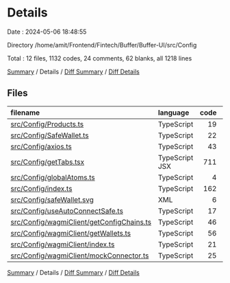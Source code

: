 # Details

Date : 2024-05-06 18:48:55

Directory /home/amit/Frontend/Fintech/Buffer/Buffer-UI/src/Config

Total : 12 files,  1132 codes, 24 comments, 62 blanks, all 1218 lines

[Summary](results.md) / Details / [Diff Summary](diff.md) / [Diff Details](diff-details.md)

## Files
| filename | language | code | comment | blank | total |
| :--- | :--- | ---: | ---: | ---: | ---: |
| [src/Config/Products.ts](/src/Config/Products.ts) | TypeScript | 19 | 0 | 2 | 21 |
| [src/Config/SafeWallet.ts](/src/Config/SafeWallet.ts) | TypeScript | 22 | 6 | 3 | 31 |
| [src/Config/axios.ts](/src/Config/axios.ts) | TypeScript | 43 | 0 | 6 | 49 |
| [src/Config/getTabs.tsx](/src/Config/getTabs.tsx) | TypeScript JSX | 711 | 6 | 17 | 734 |
| [src/Config/globalAtoms.ts](/src/Config/globalAtoms.ts) | TypeScript | 4 | 0 | 2 | 6 |
| [src/Config/index.ts](/src/Config/index.ts) | TypeScript | 162 | 10 | 9 | 181 |
| [src/Config/safeWallet.svg](/src/Config/safeWallet.svg) | XML | 6 | 0 | 1 | 7 |
| [src/Config/useAutoConnectSafe.ts](/src/Config/useAutoConnectSafe.ts) | TypeScript | 17 | 0 | 6 | 23 |
| [src/Config/wagmiClient/getConfigChains.ts](/src/Config/wagmiClient/getConfigChains.ts) | TypeScript | 46 | 0 | 4 | 50 |
| [src/Config/wagmiClient/getWallets.ts](/src/Config/wagmiClient/getWallets.ts) | TypeScript | 56 | 2 | 3 | 61 |
| [src/Config/wagmiClient/index.ts](/src/Config/wagmiClient/index.ts) | TypeScript | 21 | 0 | 6 | 27 |
| [src/Config/wagmiClient/mockConnector.ts](/src/Config/wagmiClient/mockConnector.ts) | TypeScript | 25 | 0 | 3 | 28 |

[Summary](results.md) / Details / [Diff Summary](diff.md) / [Diff Details](diff-details.md)